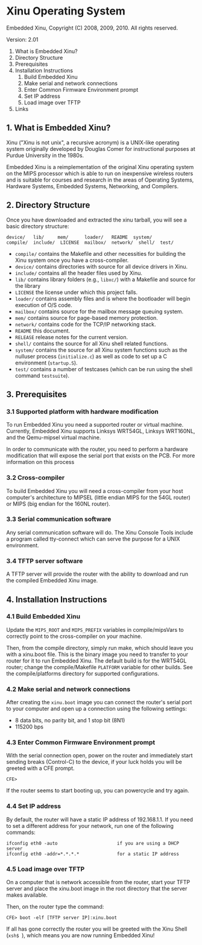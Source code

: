 # Xinu Operating System #

Embedded Xinu, Copyright (C) 2008, 2009, 2010.  All rights reserved.

Version: 2.01

 1. What is Embedded Xinu?
 2. Directory Structure
 3. Prerequisites
 4. Installation Instructions
    1. Build Embedded Xinu
    2. Make serial and network connections
    3. Enter Common Firmware Environment prompt
    4. Set IP address
    5. Load image over TFTP
 5. Links


## 1. What is Embedded Xinu? ##

Xinu ("Xinu is not unix", a recursive acronym) is a UNIX-like operating
system originally developed by Douglas Comer for instructional purposes at
Purdue University in the 1980s.

Embedded Xinu is a reimplementation of the original Xinu operating system
on the MIPS processor which is able to run on inexpensive wireless routers
and is suitable for courses and research in the areas of Operating Systems,
Hardware Systems, Embedded Systems, Networking, and Compilers.

## 2. Directory Structure ##

Once you have downloaded and extracted the xinu tarball, you will see a
basic directory structure:

 	device/   lib/     mem/      loader/   README  system/
	compile/  include/  LICENSE  mailbox/  network/  shell/  test/

 
 * `compile/` contains the Makefile and other necessities for building the
              Xinu system once you have a cross-compiler.
 * `device/`  contains directories with source for all device drivers in Xinu.
 * `include/` contains all the header files used by Xinu.
 * `lib/`     contains library folders (e.g., `libxc/`) with a Makefile and 
              source for the library
 * `LICENSE`  the license under which this project falls.
 * `loader/`  contains assembly files and is where the bootloader will begin
              execution of O/S code.
 * `mailbox/` contains source for the mailbox message queuing system.
 * `mem/`     contains source for page-based memory protection.
 * `network/` contains code for the TCP/IP networking stack.
 * `README`   this document.
 * `RELEASE`  release notes for the current version.
 * `shell/`   contains the source for all Xinu shell related functions.
 * `system/`  contains the source for all Xinu system functions such as the
              nulluser process (`initialize.c`) as well as code to set up a C
              environment (`startup.S`).
 * `test/`    contains a number of testcases (which can be run using the shell
              command `testsuite`).

## 3. Prerequisites ##

### 3.1 Supported platform with hardware modification ###

To run Embedded Xinu you need a supported router or virtual machine.
Currently, Embedded Xinu supports Linksys WRT54GL, Linksys WRT160NL,
and the Qemu-mipsel virtual machine. 

In order to communicate with the router, you need to perform a hardware
modification that will expose the serial port that exists on the PCB.  For
more information on this process

### 3.2 Cross-compiler ###

To build Embedded Xinu you will need a cross-compiler from your host
computer's architecture to MIPSEL (little endian MIPS for the 54GL router)
or MIPS (big endian for the 160NL router).

### 3.3 Serial communication software ###

Any serial communication software will do. The Xinu Console Tools include
a program called tty-connect which can serve the purpose for a UNIX 
environment.  

### 3.4 TFTP server software ###

A TFTP server will provide the router with the ability to download and run
the compiled Embedded Xinu image.  

## 4. Installation Instructions ##

### 4.1 Build Embedded Xinu ###

Update the `MIPS_ROOT` and `MIPS_PREFIX` variables in compile/mipsVars to 
correctly point to the cross-compiler on your machine.

Then, from the compile directory, simply run make, which should leave you
with a xinu.boot file.  This is the binary image you need to transfer to
your router for it to run Embedded Xinu.  The default build is for the
WRT54GL router; change the compile/Makefile `PLATFORM` variable for other
builds.  See the compile/platforms directory for supported configurations.

### 4.2 Make serial and network connections ###

After creating the `xinu.boot` image you can connect the router's serial
port to your computer and open up a connection using the following
settings:

 - 8 data bits, no parity bit, and 1 stop bit (8N1)
 - 115200 bps

### 4.3 Enter Common Firmware Environment prompt ###

With the serial connection open, power on the router and immediately start
sending breaks (Control-C) to the device, if your luck holds you will be
greeted with a CFE prompt.

    CFE>

If the router seems to start booting up, you can powercycle and try again.

### 4.4 Set IP address ###

By default, the router will have a static IP address of 192.168.1.1.  If you
need to set a different address for your network, run one of the following
commands:

    ifconfig eth0 -auto                      if you are using a DHCP server 
    ifconfig eth0 -addr=*.*.*.*              for a static IP address

### 4.5 Load image over TFTP ###

On a computer that is network accessible from the router, start your TFTP
server and place the xinu.boot image in the root directory that the server
makes available.

Then, on the router type the command:

    CFE> boot -elf [TFTP server IP]:xinu.boot

If all has gone correctly the router you will be greeted with the Xinu Shell
(`xsh$ `), which means you are now running Embedded Xinu!